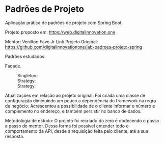 # Padrões de Projeto
Aplicação prática de padrões de projeto com Spring Boot.

Projeto proposto em: https://web.digitalinnovation.one

Mentor: Venilton Favo Jr
Link Projeto Original: https://github.com/digitalinnovationone/lab-padroes-projeto-spring

Padrões estudados:


Facade.
<dl>
  <dd>Singleton;</dd>
  <dd>Strategy;</dd>
  <dd>Strategy;</dd>
</dl>

Atualizações em relação ao projeto original:
Foi criada uma classe de configuração diminuindo um pouco a dependência do framework na regra de negócio;
Acrescentou a possibilidade de o cliente informar o número e complemento no endereço,  e também persistir no banco de dados.

Metodologia de estudo:
O projeto foi recriado do zero e obdecendo o passo a passo do mentor. Dessa forma foi possível entender todo o comportamento da API, desde a requisição feita pelo cliente,
até a sua resposta.


